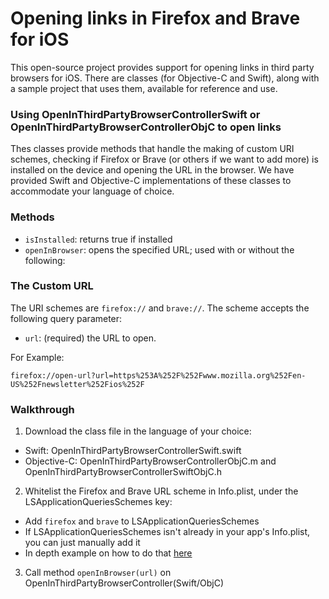 # Opening links in Firefox and Brave for iOS #
This open-source project provides support for opening links in third party browsers for iOS. There are classes (for Objective-C and Swift), along with a sample project that uses them, available for reference and use. 

### Using OpenInThirdPartyBrowserControllerSwift or OpenInThirdPartyBrowserControllerObjC to open links ###
Thes classes provide methods that handle the making of custom URI schemes, checking if Firefox or Brave (or others if we want to add more) is installed on the device and opening the URL in the browser. We have provided Swift and Objective-C implementations of these classes to accommodate your language of choice.

### Methods ###
* `isInstalled`: returns true if  installed
* `openInBrowser`: opens the specified URL; used with or without the following:

### The Custom URL ###
The URI schemes are  `firefox://` and `brave://`. The scheme accepts the following query parameter:
* `url`: (required) the URL to open.

For Example: 
```
firefox://open-url?url=https%253A%252F%252Fwww.mozilla.org%252Fen-US%252Fnewsletter%252Fios%252F
```
### Walkthrough ###
1. Download the class file in the language of your choice:
  * Swift: OpenInThirdPartyBrowserControllerSwift.swift
  * Objective-C: OpenInThirdPartyBrowserControllerObjC.m and OpenInThirdPartyBrowserControllerSwiftObjC.h
2. Whitelist the Firefox and Brave URL scheme in Info.plist, under the LSApplicationQueriesSchemes key:
  * Add `firefox` and `brave` to LSApplicationQueriesSchemes
  * If LSApplicationQueriesSchemes isn't already in your app's Info.plist, you can just manually add it
  * In depth example on how to do that [here](http://useyourloaf.com/blog/querying-url-schemes-with-canopenurl.html)
3. Call method `openInBrowser(url)` on OpenInThirdPartyBrowserController(Swift/ObjC)
